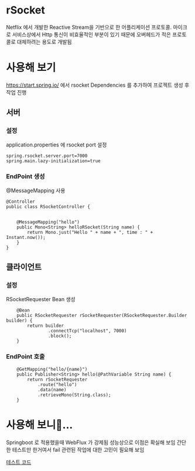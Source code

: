# rSocket
Netflix 에서 개발한 Reactive Stream을 기반으로 한 어플리케이션 프로토콜.
마이크로 서비스상에서 Http 통신이 비효율적인 부분이 있기 때문에 오버헤드가 적은 프로토콜로 대체하려는 용도로 개발됨

# 사용해 보기
https://start.spring.io/ 에서 rsocket Dependencies 를 추가하여 프로젝트 생성 후 작업 진행

## 서버
### 설정
application.properties 에 rsocket port 설정
```
spring.rsocket.server.port=7000
spring.main.lazy-initialization=true
```

### EndPoint 생성

@MessageMapping 사용
```
@Controller
public class RSocketController {


    @MessageMapping("hello")
    public Mono<String> helloRSocket(String name) {
        return Mono.just("Hello " + name + ", time : " + Instant.now());
    }
}
```

## 클라이언트
### 설정
RSocketRequester Bean 생성
```
	@Bean
	public RSocketRequester rSocketRequester(RSocketRequester.Builder builder) {
		return builder
				.connectTcp("localhost", 7000)
				.block();
	}
```

### EndPoint 호출
```
    @GetMapping("hello/{name}")
    public Publisher<String> hello(@PathVariable String name) {
        return rSocketRequester
            .route("hello")
            .data(name)
            .retrieveMono(String.class);
    }
```

# 사용해 보니...
Springboot 로 적용했을때 WebFlux 가 강제됨
성능상으로 이점은 확실해 보임
간단한 테스트만 한거여서 fail 관련된 작업에 대한 고민이 필요해 보임

[테스트 코드](https://github.com/4ppl3Hun73r/rsocket-test)